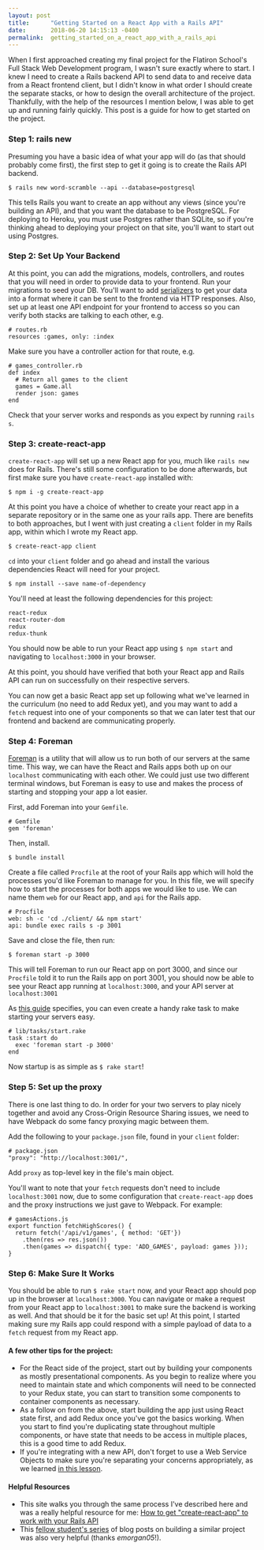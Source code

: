 ```yaml
---
layout: post
title:      "Getting Started on a React App with a Rails API"
date:       2018-06-20 14:15:13 -0400
permalink:  getting_started_on_a_react_app_with_a_rails_api
---
```



When I first approached creating my final project for the Flatiron School's Full Stack Web Development program, I wasn't sure exactly where to start. I knew I need to create a Rails backend API to send data to and receive data from a React frontend client, but I didn't know in what order I should create the separate stacks, or how to design the overall architecture of the project. Thankfully, with the help of the resources I mention below, I was able to get up and running fairly quickly. This post is a guide for how to get started on the project.

### Step 1: rails new
Presuming you have a basic idea of what your app will do (as that should probably come first), the first step to get it going is to create the Rails API backend.

```$ rails new word-scramble --api --database=postgresql```

This tells Rails you want to create an app without any views (since you're building an API), and that you want the database to be PostgreSQL. For deploying to Heroku, you must use Postgres rather than SQLite, so if you're thinking ahead to deploying your project on that site, you'll want to start out using Postgres.

### Step 2: Set Up Your Backend
At this point, you can add the migrations, models, controllers, and routes that you will need in order to provide data to your frontend. Run your migrations to seed your DB. You'll want to add [serializers](https://learn.co/tracks/full-stack-web-development-v5/rails-and-javascript/building-apis/using-active-model-serializer) to get your data into a format where it can be sent to the frontend via HTTP responses. Also, set up at least one API endpoint for your frontend to access so you can verify both stacks are talking to each other, e.g.

```
# routes.rb
resources :games, only: :index
```

Make sure you have a controller action for that route, e.g.

```
# games_controller.rb
def index
  # Return all games to the client
  games = Game.all
  render json: games
end
```

Check that your server works and responds as you expect by running `rails s`.

### Step 3: create-react-app

`create-react-app` will set up a new React app for you, much like `rails new` does for Rails. There's still some configuration to be done afterwards, but first make sure you have `create-react-app` installed with:

```$ npm i -g create-react-app```

At this point you have a choice of whether to create your react app in a separate repository or in the same one as your rails app. There are benefits to both approaches, but I went with just creating a `client` folder in my Rails app, within which I wrote my React app.

```$ create-react-app client ```

`cd` into your `client` folder and go ahead and install the various dependencies React will need for your project.

```
$ npm install --save name-of-dependency
```

You'll need at least the following dependencies for this project:
```
react-redux
react-router-dom
redux
redux-thunk
```

You should now be able to run your React app using `$ npm start` and navigating to `localhost:3000` in your browser.

At this point, you should have verified that both your React app and Rails API can run on successfully on their respective servers.

You can now get a basic React app set up following what we've learned in the curriculum (no need to add Redux yet), and you may want to add a `fetch` request into one of your components so that we can later test that our frontend and backend are communicating properly.

### Step 4: Foreman
[Foreman](https://github.com/ddollar/foreman) is a utility that will allow us to run both of our servers at the same time. This way, we can have the React and Rails apps both up on our `localhost` communicating with each other. We could just use two different terminal windows, but Foreman is easy to use and makes the process of starting and stopping your app a lot easier.

First, add Foreman into your `Gemfile`.

```
# Gemfile
gem 'foreman'
```

Then, install.

```$ bundle install```

Create a file called `Procfile` at the root of your Rails app which will hold the processes you'd like Foreman to manage for you. In this file, we will specify how to start the processes for both apps we would like to use. We can name them `web` for our React app, and `api` for the Rails app.

```
# Procfile
web: sh -c 'cd ./client/ && npm start'
api: bundle exec rails s -p 3001
```

Save and close the file, then run:

```$ foreman start -p 3000```

This will tell Foreman to run our React app on port 3000, and since our `Procfile` told it to run the Rails app on port 3001, you should now be able to see your React app running at `localhost:3000`, and your API server at `localhost:3001 `

As [this guide](https://www.fullstackreact.com/articles/how-to-get-create-react-app-to-work-with-your-rails-api/) specifies, you can even create a handy rake task to make starting your servers easy.

```
# lib/tasks/start.rake
task :start do
  exec 'foreman start -p 3000'
end
```

Now startup is as simple as `$ rake start`!

### Step 5: Set up the proxy
There is one last thing to do. In order for your two servers to play nicely together and avoid any Cross-Origin Resource Sharing issues, we need to have Webpack do some fancy proxying magic between them.

Add the following to your `package.json` file, found in your `client` folder:

```
# package.json
"proxy": "http://localhost:3001/",
```

Add `proxy` as top-level key in the file's main object.

You'll want to note that your `fetch` requests don't need to include `localhost:3001` now, due to some configuration that `create-react-app` does and the proxy instructions we just gave to Webpack. For example:

```
# gamesActions.js
export function fetchHighScores() {
  return fetch('/api/v1/games', { method: 'GET'})
    .then(res => res.json())
    .then(games => dispatch({ type: 'ADD_GAMES', payload: games }));
}
```

### Step 6: Make Sure It Works

You should be able to run `$ rake start` now, and your React app should pop up in the browser at `localhost:3000`. You can navigate or make a request from your React app to `localhost:3001` to make sure the backend is working as well. And that should be it for the basic set up! At this point, I started making sure my Rails app could respond with a simple payload of data to a `fetch` request from my React app.

#### A few other tips for the project:
- For the React side of the project, start out by building your components as mostly presentational components. As you begin to realize where you need to maintain state and which components will need to be connected to your Redux state, you can start to transition some components to container components as necessary.
- As a follow on from the above, start building the app just using React state first, and add Redux once you've got the basics working. When you start to find you're duplicating state throughout multiple components, or have state that needs to be access in multiple places, this is a good time to add Redux.
- If you're integrating with a new API, don't forget to use a Web Service Objects to make sure you're separating your concerns appropriately, as we learned [in this lesson](https://learn.co/tracks/full-stack-web-development-v5/rails-and-javascript/consuming-apis/web-service-objects).

#### Helpful Resources
- This site walks you through the same process I've described here and was a really helpful resource for me: [How to get "create-react-app" to work with your Rails API](https://www.fullstackreact.com/articles/how-to-get-create-react-app-to-work-with-your-rails-api/)
- This [fellow student's series](https://emorgan05.github.io/rounding_out_the_api) of blog posts on building a similar project was also very helpful (thanks *emorgan05*!).
